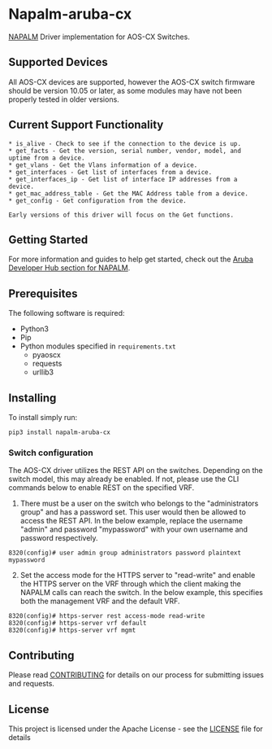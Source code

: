 # Napalm-aruba-cx
[NAPALM][napalm-link] Driver implementation for AOS-CX Switches.

## Supported Devices
All AOS-CX devices are supported, however the AOS-CX switch firmware should be version 10.05 or later, as some modules 
may have not been properly tested in older versions.

## Current Support Functionality 
    * is_alive - Check to see if the connection to the device is up.
    * get_facts - Get the version, serial number, vendor, model, and uptime from a device.
    * get_vlans - Get the Vlans information of a device.
    * get_interfaces - Get list of interfaces from a device.
    * get_interfaces_ip - Get list of interface IP addresses from a device.
    * get_mac_address_table - Get the MAC Address table from a device.
    * get_config - Get configuration from the device.
    
    Early versions of this driver will focus on the Get functions.

## Getting Started
For more information and guides to help get started, check out the [Aruba Developer Hub section for NAPALM][devhub-link]. 


## Prerequisites
The following software is required:
 - Python3
 - Pip
 - Python modules specified in `requirements.txt`
    - pyaoscx
    - requests
    - urllib3

## Installing
To install simply run:
```
pip3 install napalm-aruba-cx
```

### Switch configuration
The AOS-CX driver utilizes the REST API on the switches. 
Depending on the switch model, this may already be enabled.  If not, please use the CLI commands below to enable REST on
the specified VRF.

1) There must be a user on the switch who belongs to the "administrators group" and has a password set.  This user 
would then be allowed to access the REST API.  In the below example, replace the username "admin" and password 
"mypassword" with your own username and password respectively.
```
8320(config)# user admin group administrators password plaintext mypassword
```
2) Set the access mode for the HTTPS server to "read-write" and enable the HTTPS server on the VRF through which the 
client making the NAPALM calls can reach the switch.  In the below example, this specifies both the management VRF and 
the default VRF.
```
8320(config)# https-server rest access-mode read-write
8320(config)# https-server vrf default
8320(config)# https-server vrf mgmt
```

## Contributing
Please read [CONTRIBUTING](CONTRIBUTING.md) for details on our process for submitting issues and requests.

## License
This project is licensed under the Apache License - see the [LICENSE](LICENSE) file for details

[devhub-link]: https://developer.arubanetworks.com/aruba-aoscx/docs/getting-started-with-napalm
[napalm-link]: https://napalm-automation.net/
